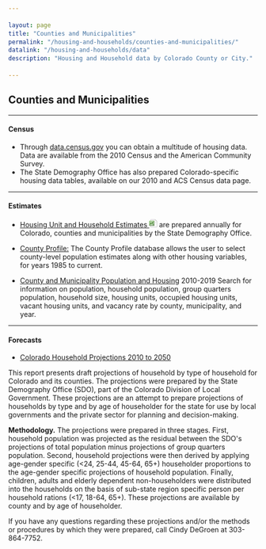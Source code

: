 ```yaml
---

layout: page
title: "Counties and Municipalities"
permalink: "/housing-and-households/counties-and-municipalities/"
datalink: "/housing-and-households/data"
description: "Housing and Household data by Colorado County or City."

---
```


## Counties and Municipalities

- - -

#### Census

- Through [data.census.gov](https://data.census.gov) you can obtain a multitude of housing data. Data are available from the 2010 Census and the American Community Survey.
- The State Demography Office has also prepared Colorado-specific housing data tables, available on our 2010 and ACS Census data page.

- - -

#### Estimates

- [Housing Unit and Household Estimates ![xls](/images/page_white_excel.png 'download xls file')](https://drive.google.com/uc?export=download&id=1cNjNZsCqjA5TNEZytkAKu6lb5c2aC0tT) are prepared annually for Colorado, counties and municipalities by the State Demography Office.

- [County Profile:](/population/data/profile-county/) 
The County Profile database allows the user to select county-level population estimates along with other housing variables, for years 1985 to current.

- [County and Municipality Population and Housing](/population/data/muni-pop-housing/) 2010-2019 
Search for information on population, household population, group quarters population, household size, housing units, occupied housing units, vacant housing units, and vacancy rate by county, municipality, and year.

- - -

#### Forecasts

- [Colorado Household Projections 2010 to 2050](/housing-and-households/data/household-projections#household-projections)

This report presents draft projections of household by type of household for Colorado and its counties. The projections were prepared by the State Demography Office (SDO), part of the Colorado Division of Local Government. These projections are an attempt to prepare projections of households by type and by age of householder for the state for use by local governments and the private sector for planning and decision-making.

**Methodology.** The projections were prepared in three stages. First, household population was projected as the residual between the SDO's projections of total population minus projections of group quarters population. Second, household projections were then derived by applying age-gender specific (&lt;24, 25-44, 45-64, 65+) householder proportions to the age-gender specific projections of household population. Finally, children, adults and elderly dependent non-householders were distributed into the households on the basis of sub-state region specific person per household rations (&lt;17, 18-64, 65+). These projections are available by county and by age of householder.

If you have any questions regarding these projections and/or the methods or procedures by which they were prepared, call Cindy DeGroen at 303-864-7752.
